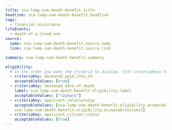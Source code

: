 ```yaml
---
title: ssa-lump-sum-death-benefit.title
headline: ssa-lump-sum-death-benefit.headline
tags:
  - financial assistance
lifeEvents:
  - death-of-a-loved-one
source:
  name: ssa-lump-sum-death-benefit.source.name
  link: ssa-lump-sum-death-benefit.source.link

summary: ssa-lump-sum-death-benefit.summary

eligibility:
  # In the order you want the criteria to display, list criteriaKeys from the csv here, each followed by a comma-separated list of which values indicate eligibility for that criteria. Wrap individual values in quotes if they have inner commas.
  - criteriaKey: deceased_paid_into_SS
    acceptableValues: [true]
  - criteriaKey: deceased_date_of_death
    label: ssa-lump-sum-death-benefit.eligibility.label
    acceptableValues: ["<2years"]
  - criteriaKey: applicant_relationship
    acceptableValues: [ssa-lump-sum-death-benefit.eligibility.acceptableValues, 
    ssa-lump-sum-death-benefit.eligibility.acceptableValues1]
  - criteriaKey: applicant_citizen_status
    acceptableValues: [true]
---
```

